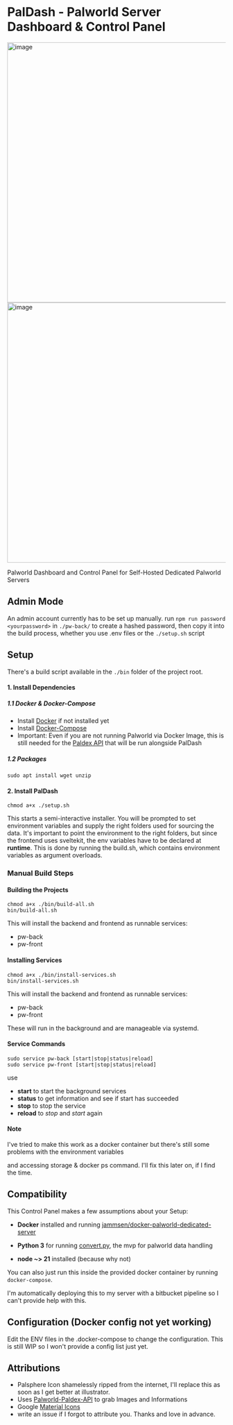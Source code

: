 # PalDash - Palworld Server Dashboard & Control Panel
<img width="600" alt="image" src="https://github.com/rbarisic-lme/pal-dash/assets/54026388/6acaa932-f551-4c55-8075-65807b4f1e44">
<img width="600" alt="image" src="https://github.com/rbarisic-lme/pal-dash/assets/54026388/840bebad-9b96-4706-ac19-02654f67355e">

Palworld Dashboard and Control Panel for Self-Hosted Dedicated Palworld Servers

## Admin Mode

An admin account currently has to be set up manually.
run `npm run password <yourpassword>` in `./pw-back/` to create a hashed password, then copy it into the build process, whether you use .env files or the `./setup.sh` script

## Setup

There's a build script available in the `./bin` folder of the project root.

#### 1. Install Dependencies

##### 1.1 Docker & Docker-Compose
- Install [Docker](https://docs.docker.com/engine/install/ubuntu/) if not installed  yet
- Install [Docker-Compose](https://docs.docker.com/compose/install/)
- Important: Even if you are not running Palworld via Docker Image, this is still needed for the [Paldex API](https://github.com/mlg404/palworld-paldex-api) that will be run alongside PalDash

##### 1.2 Packages
```
sudo apt install wget unzip 
```

#### 2. Install PalDash
```
chmod a+x ./setup.sh
```

This starts a semi-interactive installer.
You will be prompted to set environment variables and supply the right folders used for sourcing the data.
It's important to point the environment to the right folders, but since the frontend uses sveltekit, the env variables have to be declared at __runtime__. This is done by running the build.sh, which contains environment variables as argument overloads.

### Manual Build Steps

#### Building the Projects
```
chmod a+x ./bin/build-all.sh
bin/build-all.sh
```
This will install the backend and frontend as runnable services:
- pw-back
- pw-front

#### Installing Services
```
chmod a+x ./bin/install-services.sh
bin/install-services.sh
```
This will install the backend and frontend as runnable services:
- pw-back
- pw-front

These will run in the background and are manageable via systemd.

#### Service Commands
```
sudo service pw-back [start|stop|status|reload]
sudo service pw-front [start|stop|status|reload]
```
use
- __start__ to start the background services
-  __status__ to get information and see if start has succeeded
-  __stop__ to stop the service
- __reload__ to _stop_ and _start_ again
#### Note

I've tried to make this work as a docker container but there's still some problems with the environment variables

and accessing storage & docker ps command. I'll fix this later on, if I find the time.

## Compatibility

This Control Panel makes a few assumptions about your Setup:

- **Docker** installed and running [jammsen/docker-palworld-dedicated-server](https://github.com/jammsen/docker-palworld-dedicated-server)

- **Python 3** for running [convert.py](https://github.com/cheahjs/palworld-save-tools/), the mvp for palworld data handling

- **node ~> 21** installed (because why not)

You can also just run this inside the provided docker container by running `docker-compose`.

I'm automatically deploying this to my server with a bitbucket pipeline so I can't provide help with this.

## Configuration (Docker config not yet working)

Edit the ENV files in the .docker-compose to change the configuration. This is still WIP so I won't provide a config list just yet.  

## Attributions

- Palsphere Icon shamelessly ripped from the internet, I'll replace this as soon as I get better at illustrator.
- Uses [Palworld-Paldex-API](https://github.com/mlg404/palworld-paldex-api) to grab Images and Informations
- Google [Material Icons](https://fonts.google.com/icons)
- write an issue if I forgot to attribute you. Thanks and love in advance.
